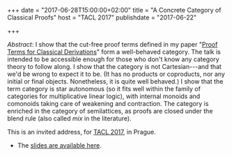 +++
date = "2017-06-28T15:00:00+02:00"
title = "A Concrete Category of Classical Proofs"
host = "TACL 2017"
publishdate = "2017-06-22"

+++

*Abstract*: I show that the cut-free proof terms defined in my paper "[Proof Terms for Classical Derivations](http://consequently.org/writing/proof-terms-for-classical-derivations/)" form a well-behaved category. The talk is intended to be accessible enough for those who don't know any category theory to follow along. I show that the category is not Cartesian---and that we'd be wrong to expect it to be. (It has no products or coproducts, nor any initial or final objects. Nonetheless, it is quite well behaved.) I show that the term category is star autonomous (so it fits well within the family of categories for multiplicative linear logic), with internal monoids and comonoids taking care of weakening and contraction. The category is enriched in the category of semilattices, as proofs are closed under the blend rule (also called *mix* in the literature). 

This is an invited address, for [TACL 2017](http://www.cs.cas.cz/tacl2017/), in Prague.

* The [slides are available here](http://consequently.org/slides/a-category-of-classical-proofs-tacl.pdf).